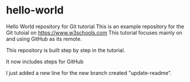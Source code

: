 # hello-world
Hello World repository for Git tutorial
This is an example repository for the Git tutoial on https://www.w3schools.com
This tutorial focuses mainly on and using GitHub as its remote.

This repository is built step by step in the tutorial.

It now includes steps for GitHub

I just added a new line for the new branch created "update-readme".